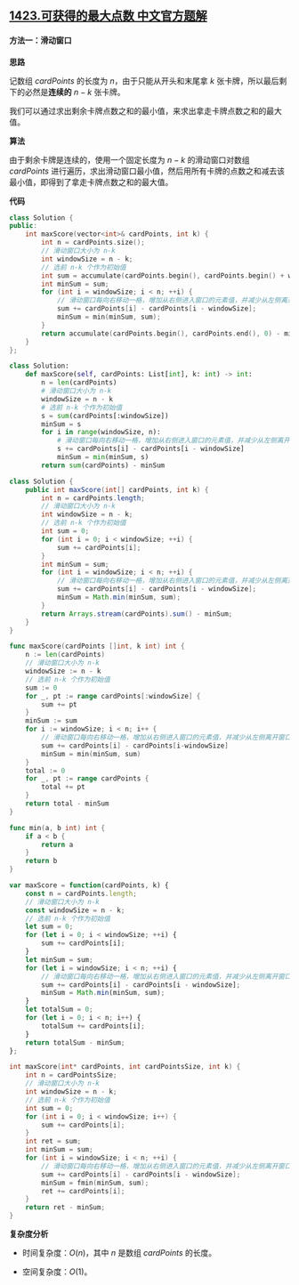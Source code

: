 ## [1423.可获得的最大点数 中文官方题解](https://leetcode.cn/problems/maximum-points-you-can-obtain-from-cards/solutions/100000/ke-huo-de-de-zui-da-dian-shu-by-leetcode-7je9)
#### 方法一：滑动窗口

**思路**

记数组 $\textit{cardPoints}$ 的长度为 $n$，由于只能从开头和末尾拿 $k$ 张卡牌，所以最后剩下的必然是**连续的** $n-k$ 张卡牌。

我们可以通过求出剩余卡牌点数之和的最小值，来求出拿走卡牌点数之和的最大值。

**算法**

由于剩余卡牌是连续的，使用一个固定长度为 $n-k$ 的滑动窗口对数组 $\textit{cardPoints}$ 进行遍历，求出滑动窗口最小值，然后用所有卡牌的点数之和减去该最小值，即得到了拿走卡牌点数之和的最大值。

**代码**

```C++ [sol1-C++]
class Solution {
public:
    int maxScore(vector<int>& cardPoints, int k) {
        int n = cardPoints.size();
        // 滑动窗口大小为 n-k
        int windowSize = n - k;
        // 选前 n-k 个作为初始值
        int sum = accumulate(cardPoints.begin(), cardPoints.begin() + windowSize, 0);
        int minSum = sum;
        for (int i = windowSize; i < n; ++i) {
            // 滑动窗口每向右移动一格，增加从右侧进入窗口的元素值，并减少从左侧离开窗口的元素值
            sum += cardPoints[i] - cardPoints[i - windowSize];
            minSum = min(minSum, sum);
        }
        return accumulate(cardPoints.begin(), cardPoints.end(), 0) - minSum;
    }
};
```

```Python [sol1-Python3]
class Solution:
    def maxScore(self, cardPoints: List[int], k: int) -> int:
        n = len(cardPoints)
        # 滑动窗口大小为 n-k
        windowSize = n - k
        # 选前 n-k 个作为初始值
        s = sum(cardPoints[:windowSize])
        minSum = s
        for i in range(windowSize, n):
            # 滑动窗口每向右移动一格，增加从右侧进入窗口的元素值，并减少从左侧离开窗口的元素值
            s += cardPoints[i] - cardPoints[i - windowSize]
            minSum = min(minSum, s)
        return sum(cardPoints) - minSum
```

```Java [sol1-Java]
class Solution {
    public int maxScore(int[] cardPoints, int k) {
        int n = cardPoints.length;
        // 滑动窗口大小为 n-k
        int windowSize = n - k;
        // 选前 n-k 个作为初始值
        int sum = 0;
        for (int i = 0; i < windowSize; ++i) {
            sum += cardPoints[i];
        }
        int minSum = sum;
        for (int i = windowSize; i < n; ++i) {
            // 滑动窗口每向右移动一格，增加从右侧进入窗口的元素值，并减少从左侧离开窗口的元素值
            sum += cardPoints[i] - cardPoints[i - windowSize];
            minSum = Math.min(minSum, sum);
        }
        return Arrays.stream(cardPoints).sum() - minSum;
    }
}
```

```go [sol1-Golang]
func maxScore(cardPoints []int, k int) int {
    n := len(cardPoints)
    // 滑动窗口大小为 n-k
    windowSize := n - k
    // 选前 n-k 个作为初始值
    sum := 0
    for _, pt := range cardPoints[:windowSize] {
        sum += pt
    }
    minSum := sum
    for i := windowSize; i < n; i++ {
        // 滑动窗口每向右移动一格，增加从右侧进入窗口的元素值，并减少从左侧离开窗口的元素值
        sum += cardPoints[i] - cardPoints[i-windowSize]
        minSum = min(minSum, sum)
    }
    total := 0
    for _, pt := range cardPoints {
        total += pt
    }
    return total - minSum
}

func min(a, b int) int {
    if a < b {
        return a
    }
    return b
}
```

```JavaScript [sol1-JavaScript]
var maxScore = function(cardPoints, k) {
    const n = cardPoints.length;
    // 滑动窗口大小为 n-k
    const windowSize = n - k;
    // 选前 n-k 个作为初始值
    let sum = 0;
    for (let i = 0; i < windowSize; ++i) {
        sum += cardPoints[i];
    }
    let minSum = sum;
    for (let i = windowSize; i < n; ++i) {
        // 滑动窗口每向右移动一格，增加从右侧进入窗口的元素值，并减少从左侧离开窗口的元素值
        sum += cardPoints[i] - cardPoints[i - windowSize];
        minSum = Math.min(minSum, sum);
    }
    let totalSum = 0;
    for (let i = 0; i < n; i++) {
        totalSum += cardPoints[i];
    }
    return totalSum - minSum;
};
```

```C [sol1-C]
int maxScore(int* cardPoints, int cardPointsSize, int k) {
    int n = cardPointsSize;
    // 滑动窗口大小为 n-k
    int windowSize = n - k;
    // 选前 n-k 个作为初始值
    int sum = 0;
    for (int i = 0; i < windowSize; i++) {
        sum += cardPoints[i];
    }
    int ret = sum;
    int minSum = sum;
    for (int i = windowSize; i < n; ++i) {
        // 滑动窗口每向右移动一格，增加从右侧进入窗口的元素值，并减少从左侧离开窗口的元素值
        sum += cardPoints[i] - cardPoints[i - windowSize];
        minSum = fmin(minSum, sum);
        ret += cardPoints[i];
    }
    return ret - minSum;
}
```

**复杂度分析**

- 时间复杂度：$O(n)$，其中 $n$ 是数组 $\textit{cardPoints}$ 的长度。

- 空间复杂度：$O(1)$。